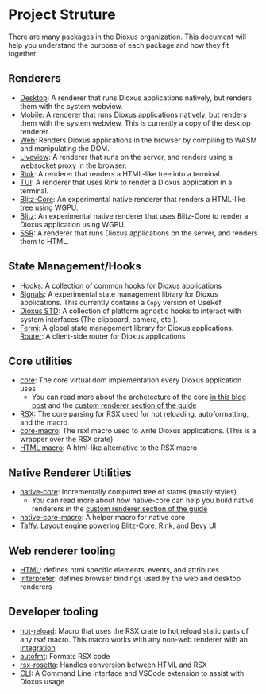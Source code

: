 # Project Struture

There are many packages in the Dioxus organization. This document will help you understand the purpose of each package and how they fit together.

## Renderers

- [Desktop](https://github.com/DioxusLabs/dioxus/tree/master/packages/desktop): A renderer that runs Dioxus applications natively, but renders them with the system webview.
- [Mobile](https://github.com/DioxusLabs/dioxus/tree/master/packages/mobile): A renderer that runs Dioxus applications natively, but renders them with the system webview. This is currently a copy of the desktop renderer.
- [Web](https://github.com/DioxusLabs/dioxus/tree/master/packages/Web): Renders Dioxus applications in the browser by compiling to WASM and manipulating the DOM.
- [Liveview](https://github.com/DioxusLabs/dioxus/tree/master/packages/liveview): A renderer that runs on the server, and renders using a websocket proxy in the browser.
- [Rink](https://github.com/DioxusLabs/dioxus/tree/master/packages/rink): A renderer that renders a HTML-like tree into a terminal.
- [TUI](https://github.com/DioxusLabs/dioxus/tree/master/packages/dioxus-tui): A renderer that uses Rink to render a Dioxus application in a terminal.
- [Blitz-Core](https://github.com/DioxusLabs/blitz/tree/master/blitz-core): An experimental native renderer that renders a HTML-like tree using WGPU.
- [Blitz](https://github.com/DioxusLabs/blitz): An experimental native renderer that uses Blitz-Core to render a Dioxus application using WGPU.
- [SSR](https://github.com/DioxusLabs/dioxus/tree/master/packages/ssr): A renderer that runs Dioxus applications on the server, and renders them to HTML.

## State Management/Hooks

- [Hooks](https://github.com/DioxusLabs/dioxus/tree/master/packages/hooks): A collection of common hooks for Dioxus applications
- [Signals](https://github.com/DioxusLabs/dioxus/tree/master/packages/signals): A experimental state management library for Dioxus applications. This currently contains a `Copy` version of UseRef
- [Dioxus STD](https://github.com/DioxusLabs/dioxus-std): A collection of platform agnostic hooks to interact with system interfaces (The clipboard, camera, etc.).
- [Fermi](https://github.com/DioxusLabs/dioxus/tree/master/packages/fermi): A global state management library for Dioxus applications.
  [Router](https://github.com/DioxusLabs/dioxus/tree/master/packages/router): A client-side router for Dioxus applications

## Core utilities

- [core](https://github.com/DioxusLabs/dioxus/tree/master/packages/core): The core virtual dom implementation every Dioxus application uses
  - You can read more about the archetecture of the core [in this blog post](https://dioxuslabs.com/blog/templates-diffing/) and the [custom renderer section of the guide](../custom_renderer/index.md)
- [RSX](https://github.com/DioxusLabs/dioxus/tree/master/packages/RSX): The core parsing for RSX used for hot reloading, autoformatting, and the macro
- [core-macro](https://github.com/DioxusLabs/dioxus/tree/master/packages/core-macro): The rsx! macro used to write Dioxus applications. (This is a wrapper over the RSX crate)
- [HTML macro](https://github.com/DioxusLabs/dioxus-html-macro): A html-like alternative to the RSX macro

## Native Renderer Utilities

- [native-core](https://github.com/DioxusLabs/dioxus/tree/master/packages/native-core): Incrementally computed tree of states (mostly styles)
  - You can read more about how native-core can help you build native renderers in the [custom renderer section of the guide](../custom_renderer/index.html#native-core)
- [native-core-macro](https://github.com/DioxusLabs/dioxus/tree/master/packages/native-core-macro): A helper macro for native core
- [Taffy](https://github.com/DioxusLabs/taffy): Layout engine powering Blitz-Core, Rink, and Bevy UI

## Web renderer tooling

- [HTML](https://github.com/DioxusLabs/dioxus/tree/master/packages/html): defines html specific elements, events, and attributes
- [Interpreter](https://github.com/DioxusLabs/dioxus/tree/master/packages/interpreter): defines browser bindings used by the web and desktop renderers

## Developer tooling

- [hot-reload](https://github.com/DioxusLabs/dioxus/tree/master/packages/hot-reload): Macro that uses the RSX crate to hot reload static parts of any rsx! macro. This macro works with any non-web renderer with an [integration](https://crates.io/crates/dioxus-hot-reload)
- [autofmt](https://github.com/DioxusLabs/dioxus/tree/master/packages/autofmt): Formats RSX code
- [rsx-rosetta](https://github.com/DioxusLabs/dioxus/tree/master/packages/RSX-rosetta): Handles conversion between HTML and RSX
- [CLI](https://github.com/DioxusLabs/cli): A Command Line Interface and VSCode extension to assist with Dioxus usage
